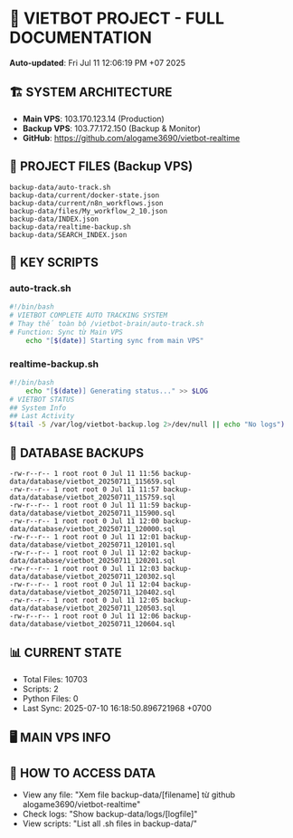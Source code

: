 # 🤖 VIETBOT PROJECT - FULL DOCUMENTATION
**Auto-updated**: Fri Jul 11 12:06:19 PM +07 2025

## 🏗️ SYSTEM ARCHITECTURE
- **Main VPS**: 103.170.123.14 (Production)
- **Backup VPS**: 103.77.172.150 (Backup & Monitor)
- **GitHub**: https://github.com/alogame3690/vietbot-realtime

## 📁 PROJECT FILES (Backup VPS)
```
backup-data/auto-track.sh
backup-data/current/docker-state.json
backup-data/current/n8n_workflows.json
backup-data/files/My_workflow_2_10.json
backup-data/INDEX.json
backup-data/realtime-backup.sh
backup-data/SEARCH_INDEX.json
```

## 🔧 KEY SCRIPTS
### auto-track.sh
```bash
#!/bin/bash
# VIETBOT COMPLETE AUTO TRACKING SYSTEM
# Thay thế toàn bộ /vietbot-brain/auto-track.sh
# Function: Sync từ Main VPS
    echo "[$(date)] Starting sync from main VPS"
```
### realtime-backup.sh
```bash
#!/bin/bash
    echo "[$(date)] Generating status..." >> $LOG
# VIETBOT STATUS
## System Info
## Last Activity
$(tail -5 /var/log/vietbot-backup.log 2>/dev/null || echo "No logs")
```

## 💾 DATABASE BACKUPS
```
-rw-r--r-- 1 root root 0 Jul 11 11:56 backup-data/database/vietbot_20250711_115659.sql
-rw-r--r-- 1 root root 0 Jul 11 11:57 backup-data/database/vietbot_20250711_115759.sql
-rw-r--r-- 1 root root 0 Jul 11 11:59 backup-data/database/vietbot_20250711_115900.sql
-rw-r--r-- 1 root root 0 Jul 11 12:00 backup-data/database/vietbot_20250711_120000.sql
-rw-r--r-- 1 root root 0 Jul 11 12:01 backup-data/database/vietbot_20250711_120101.sql
-rw-r--r-- 1 root root 0 Jul 11 12:02 backup-data/database/vietbot_20250711_120201.sql
-rw-r--r-- 1 root root 0 Jul 11 12:03 backup-data/database/vietbot_20250711_120302.sql
-rw-r--r-- 1 root root 0 Jul 11 12:04 backup-data/database/vietbot_20250711_120402.sql
-rw-r--r-- 1 root root 0 Jul 11 12:05 backup-data/database/vietbot_20250711_120503.sql
-rw-r--r-- 1 root root 0 Jul 11 12:06 backup-data/database/vietbot_20250711_120604.sql
```

## 📊 CURRENT STATE
- Total Files: 10703
- Scripts: 2
- Python Files: 0
- Last Sync: 2025-07-10 16:18:50.896721968 +0700

## 🖥️ MAIN VPS INFO


## 🚨 HOW TO ACCESS DATA
- View any file: "Xem file backup-data/[filename] từ github alogame3690/vietbot-realtime"
- Check logs: "Show backup-data/logs/[logfile]"
- View scripts: "List all .sh files in backup-data/"
